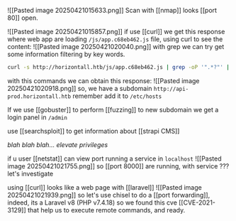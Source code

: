 ![[Pasted image 20250421015633.png]]
Scan with [[nmap]] looks [[port 80]] open.

![[Pasted image 20250421015857.png]]
if use [[curl]] we get this response where web app are loading `/js/app.c68eb462.js` file, using curl to see the content:
![[Pasted image 20250421020040.png]]
with grep we can try get some information filtering by key words.

```bash
curl -s http://horizontall.htb/js/app.c68eb462.js | grep -oP '".*?"' | grep http | sort -u
```
with this commands we can obtain this response:
![[Pasted image 20250421020918.png]]
so, we have a subdomain `http://api-prod.horizontall.htb`
remember add it to `/etc/hosts`

If we use [[gobuster]] to perform [[fuzzing]] to new subdomain we get a login panel in `/admin`

use [[searchsploit]] to get information about [[strapi CMS]]

*blah blah blah... elevate privileges*

if u user [[netstat]] can view port running a service in `localhost`
![[Pasted image 20250421021755.png]]
so [[port 8000]] are running, with service ??? let's investigate

using [[curl]] looks like a web page with [[laravel]]
![[Pasted image 20250421021939.png]]
so let's use chisel to do a [[port forwarding]], indeed, its a Laravel v8 (PHP v7.4.18) so we found this cve [[CVE-2021-3129]] that help us to execute remote commands, and ready.